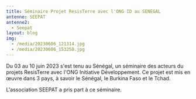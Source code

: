 ```yaml
---
title: Séminaire Projet ResisTerre avec l'ONG ID au SENEGAL
antenne: SEEPAT
antenne2:
  - Seepat
layout: blog
img:
  - /media/20230606_121314.jpg
  - /media/20230606_153250.jpg
---
```

D﻿u 03 au 10 juin 2023 s'est tenu au Sénégal, un séminaire des acteurs du projets ResisTerre avec l'ONG Initiative Développement. Ce projet est mis en œuvre dans 3 pays, à savoir le Sénégal, le Burkina Faso et le Tchad.

L﻿'association SEEPAT a pris part à ce séminaire.
